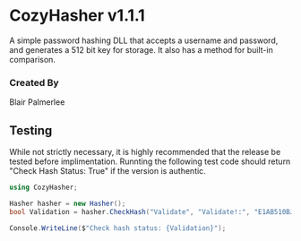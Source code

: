 # CozyHasher v1.1.1

A simple password hashing DLL that accepts a username and password, and generates a 512 bit key for storage. It also has a method for built-in comparison. 

### Created By

Blair Palmerlee

## Testing

While not strictly necessary, it is highly recommended that the release be tested before implimentation. Runnting the following test code should return "Check Hash Status: True" if the version is authentic.

```C#
using CozyHasher;

Hasher hasher = new Hasher();
bool Validation = hasher.CheckHash("Validate", "Validate!:", "E1AB510BJHGGFEHDAC413CJB020CIECCA3DF5CGECAB510BJHGGFEHDAC413CJB0");

Console.WriteLine($"Check hash status: {Validation}");

```
